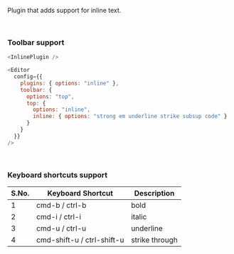 Plugin that adds support for inline text.

<br />

### Toolbar support

```js
<InlinePlugin />
```

```js static
<Editor
  config={{
    plugins: { options: "inline" },
    toolbar: {
      options: "top",
      top: {
        options: "inline",
        inline: { options: "strong em underline strike subsup code" }
      }
    }
  }}
/>
```

<br />

### Keyboard shortcuts support

| S.No. | Keyboard Shortcut          | Description    |
| ----- | -------------------------- | -------------- |
| 1     | cmd-b / ctrl-b             | bold           |
| 2     | cmd-i / ctrl-i             | italic         |
| 3     | cmd-u / ctrl-u             | underline      |
| 4     | cmd-shift-u / ctrl-shift-u | strike through |
